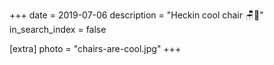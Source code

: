 +++
date = 2019-07-06
description = "Heckin cool chair 🪑🐶"
in_search_index = false

[extra]
photo = "chairs-are-cool.jpg"
+++
